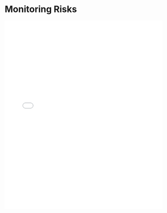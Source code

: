 # Monitoring Risks

<MDXLayout>
  <embed src="/assets/files/02-Monitorización%20de%20riesgos-c155c761879fcb5fbc2fe06757ccaf7d.pdf" type="application/pdf" width="100%" height="600px" />
</MDXLayout>